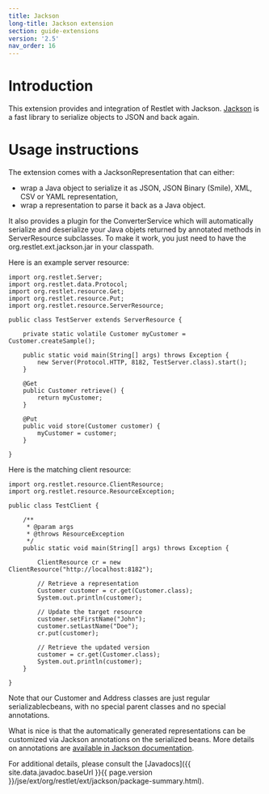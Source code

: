 ```yaml
---
title: Jackson
long-title: Jackson extension
section: guide-extensions
version: '2.5'
nav_order: 16
---
```

# Introduction

This extension provides and integration of Restlet with Jackson. [Jackson](http://wiki.fasterxml.com/JacksonHome)
is a fast library to serialize objects to JSON and back again.

# Usage instructions

The extension comes with a JacksonRepresentation that can either:
*   wrap a Java object to serialize it as JSON, JSON Binary (Smile), XML, CSV or YAML representation,
*   wrap a representation to parse it back as a Java object.

It also provides a plugin for the ConverterService which will automatically serialize and deserialize your Java objets returned by annotated methods in ServerResource subclasses. To make it work, you just need to have the org.restlet.ext.jackson.jar in your classpath.

Here is an example server resource:

<pre class="language-java"><code class="language-java">import org.restlet.Server;
import org.restlet.data.Protocol;
import org.restlet.resource.Get;
import org.restlet.resource.Put;
import org.restlet.resource.ServerResource;

public class TestServer extends ServerResource {

    private static volatile Customer myCustomer = Customer.createSample();

    public static void main(String[] args) throws Exception {
        new Server(Protocol.HTTP, 8182, TestServer.class).start();
    }

    @Get
    public Customer retrieve() {
        return myCustomer;
    }

    @Put
    public void store(Customer customer) {
        myCustomer = customer;
    }

}
</code></pre>

Here is the matching client resource:

<pre class="language-java"><code class="language-java">import org.restlet.resource.ClientResource;
import org.restlet.resource.ResourceException;

public class TestClient {

    /**
     * @param args
     * @throws ResourceException
     */
    public static void main(String[] args) throws Exception {

        ClientResource cr = new ClientResource("http://localhost:8182");

        // Retrieve a representation
        Customer customer = cr.get(Customer.class);
        System.out.println(customer);

        // Update the target resource
        customer.setFirstName("John");
        customer.setLastName("Doe");
        cr.put(customer);

        // Retrieve the updated version
        customer = cr.get(Customer.class);
        System.out.println(customer);
    }

}
</code></pre>

Note that our Customer and Address classes are just regular serializablecbeans, with no special parent classes and no special annotations.

What is nice is that the automatically generated representations can be customized via Jackson annotations on the serialized beans. More details on annotations are [available in Jackson documentation](http://wiki.fasterxml.com/JacksonInFiveMinutes).

For additional details, please consult the
[Javadocs]({{ site.data.javadoc.baseUrl }}{{ page.version }}/jse/ext/org/restlet/ext/jackson/package-summary.html).
